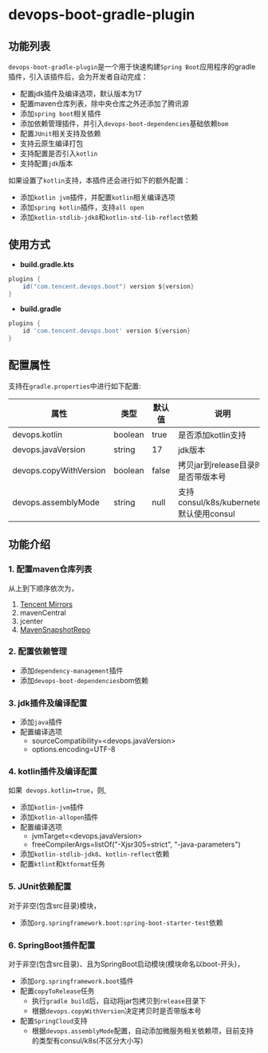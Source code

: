 # devops-boot-gradle-plugin

## 功能列表

`devops-boot-gradle-plugin`是一个用于快速构建`Spring Boot`应用程序的gradle插件，引入该插件后，会为开发者自动完成：

- 配置jdk插件及编译选项，默认版本为17
- 配置maven仓库列表，除中央仓库之外还添加了腾讯源
- 添加`spring boot`相关插件
- 添加依赖管理插件，并引入`devops-boot-dependencies`基础依赖`bom`
- 配置`JUnit`相关支持及依赖
- 支持云原生编译打包
- 支持配置是否引入`kotlin`
- 支持配置`jdk`版本

如果设置了`kotlin`支持，本插件还会进行如下的额外配置：

- 添加`kotlin jvm`插件，并配置`kotlin`相关编译选项
- 添加`spring kotlin`插件，支持`all open`
- 添加`kotlin-stdlib-jdk8`和`kotlin-std-lib-reflect`依赖


## 使用方式

- **build.gradle.kts**

```groovy
plugins {
    id("com.tencent.devops.boot") version ${version}
}
```

- **build.gradle**

```groovy
plugins {
    id 'com.tencent.devops.boot' version ${version}
}
```

## 配置属性

支持在`gradle.properties`中进行如下配置:

| 属性               | 类型    | 默认值   | 说明               |
| ------------------ | ------- |-------| ------------------ |
| devops.kotlin      | boolean | true  | 是否添加kotlin支持 |
| devops.javaVersion | string  | 17    | jdk版本            |
| devops.copyWithVersion | boolean  | false | 拷贝jar到release目录时是否带版本号           |
| devops.assemblyMode     | string  | null  | 支持consul/k8s/kubernetes,默认使用consul  |

## 功能介绍

### 1. 配置maven仓库列表
从上到下顺序依次为，
1. [Tencent Mirrors](https://mirrors.tencent.com/nexus/repository/maven-public/)
2. mavenCentral
3. jcenter
4. [MavenSnapshotRepo](https://central.sonatype.com/repository/maven-snapshots/)

### 2. 配置依赖管理
- 添加`dependency-management`插件
- 添加`devops-boot-dependencies`bom依赖

### 3. jdk插件及编译配置
- 添加`java`插件
- 配置编译选项
    - sourceCompatibility=<devops.javaVersion>
    - options.encoding=UTF-8

### 4. kotlin插件及编译配置
如果` devops.kotlin=true`，则,
- 添加`kotlin-jvm`插件
- 添加`kotlin-allopen`插件
- 配置编译选项
    - jvmTarget=<devops.javaVersion>
    - freeCompilerArgs=listOf("-Xjsr305=strict", "-java-parameters")
- 添加`kotlin-stdlib-jdk8`、`kotlin-reflect`依赖
- 配置`ktlint`和`ktformat`任务

### 5. JUnit依赖配置
对于非空(包含src目录)模块，
- 添加`org.springframework.boot:spring-boot-starter-test`依赖

### 6. SpringBoot插件配置
对于非空(包含src目录)、且为SpringBoot启动模块(模块命名以boot-开头)，
- 添加`org.springframework.boot`插件
- 配置`copyToRelease`任务
  - 执行`gradle build`后，自动将jar包拷贝到`release`目录下
  - 根据`devops.copyWithVersion`决定拷贝时是否带版本号
- 配置`SpringCloud`支持
  - 根据`devops.assemblyMode`配置，自动添加微服务相关依赖项，目前支持的类型有consul/k8s(不区分大小写)

